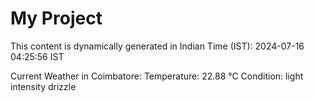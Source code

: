 # My Project

This content is dynamically generated in Indian Time (IST): 2024-07-16 04:25:56 IST


Current Weather in Coimbatore:
Temperature: 22.88 °C
Condition: light intensity drizzle
